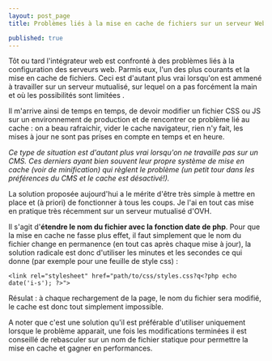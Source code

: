 ```yaml
---
layout: post_page
title: Problèmes liés à la mise en cache de fichiers sur un serveur Web

published: true
---
```


Tôt ou tard l'intégrateur web est confronté à des problèmes liés à la configuration des serveurs web. Parmis eux, l'un des plus courants et la mise en cache de fichiers. Ceci est d'autant plus vrai lorsqu'on est ammené à travailler sur un serveur mutualisé, sur lequel on a pas forcément la main et où les possibilités sont limitées .

Il m'arrive ainsi de temps en temps, de devoir modifier un fichier CSS ou JS sur un environnement de production et de rencontrer ce problème lié au cache : on a beau rafraichir, vider le cache navigateur, rien n'y fait, les mises à jour ne sont pas prises en compte en temps et en heure.

_Ce type de situation est d'autant plus vrai lorsqu'on ne travaille pas sur un CMS. Ces derniers ayant bien souvent leur propre système de mise en cache (voir de minification) qui règlent le problème (un petit tour dans les préférences du CMS et le cache est désactivé!)._

La solution proposée aujourd'hui a le mérite d'être très simple à mettre en place et (à priori) de fonctionner à tous les coups. Je l'ai en tout cas mise en pratique très récemment sur un serveur mutualisé d'OVH. 

Il s'agit d'__étendre le nom du fichier avec la fonction date de php__. Pour que la mise en cache ne fasse plus effet, il faut simplement que le nom du fichier change en permanence (en tout cas après chaque mise à jour), la solution radicale est donc d'utiliser les minutes et les secondes ce qui donne (par exemple pour une feuille de style css) :

    <link rel="stylesheet" href="path/to/css/styles.css?q<?php echo date('i-s'); ?>">
    
Résulat : à chaque rechargement de la page, le nom du fichier sera modifié, le cache est donc tout simplement impossible.

A noter que c'est une solution qu'il est préférable d'utiliser uniquement lorsque le problème apparait, une fois les modifications terminées il est conseillé de rebasculer sur un nom de fichier statique pour permettre la mise en cache et gagner en performances.